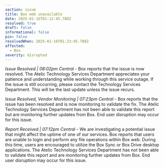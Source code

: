 ```yaml
---
section: issue
title: Box web unavailable
date: 2025-01-16T01:12:45.786Z
resolved: true
draft: false
informational: false
pin: false
resolvedWhen: 2025-01-16T01:23:45.788Z
affected:
  - Box
severity: disrupted
---
```

*Issue Resolved | 08:02pm Central* - Box reports that the issue is now resolved. The Atelic Technology Services Department appreciates your patience and understanding while working through this service outage. If the issue is still occurring, please contact the Technology Services Department. This will be the last update unless the issue recurs.

*Issue Resolved, Vendor Monitoring | 07:23pm Central* - Box reports that the issue has been resolved and is now monitoring to validate the fix. The Atelic Technology Services Department has not been able to validate this report but are monitoring further updates from Box. End user disruption may occur for this issue.

*Report Received | 07:12pm Central* - We are investigating a potential issue that might affect the uptime of one of our services. Box reports that users are unable to login and perform any file operations within Box web. During this time, users are encouraged to utilize the Box Sync or Box Drive desktop applications. The Atelic Technology Services Department has not been able to validate this report and are monitoring further updates from Box. End user disruption may occur for this issue.